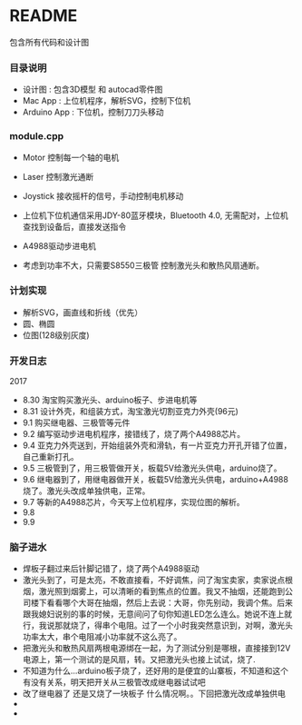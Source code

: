 # README #

包含所有代码和设计图

### 目录说明 ###

* 设计图 : 包含3D模型 和 autocad零件图
* Mac App : 上位机程序，解析SVG，控制下位机
* Arduino App : 下位机，控制刀刀头移动


### module.cpp ###

* Motor 控制每一个轴的电机
* Laser 控制激光通断
* Joystick 接收摇杆的信号，手动控制电机移动




* 上位机下位机通信采用JDY-80蓝牙模块，Bluetooth 4.0, 无需配对，上位机查找到设备后，直接发送指令
* A4988驱动步进电机
* 考虑到功率不大，只需要S8550三极管 控制激光头和散热风扇通断。



### 计划实现 ###
* 解析SVG，画直线和折线（优先）
* 圆、椭圆
* 位图(128级别灰度)

### 开发日志 ###
2017 
* 8.30 淘宝购买激光头、arduino板子、步进电机等
* 8.31 设计外壳，和组装方式，淘宝激光切割亚克力外壳(96元)
* 9.1  购买继电器、三极管等元件
* 9.2  编写驱动步进电机程序，接错线了，烧了两个A4988芯片。
* 9.4  亚克力外壳送到，开始组装外壳和滑轨，有一片亚克力开孔开错了位置，自己重新打孔。
* 9.5  三极管到了，用三极管做开关，板载5V给激光头供电，arduino烧了。
* 9.6  继电器到了，用继电器做开关，板载5V给激光头供电，arduino+A4988烧了。激光头改成单独供电，正常。
* 9.7  等新的A4988芯片，今天写上位机程序，实现位图的解析。
* 9.8
* 9.9

### 脑子进水 ###
* 焊板子翻过来后针脚记错了，烧了两个A4988驱动
* 激光头到了，可是太亮，不敢直接看，不好调焦，问了淘宝卖家，卖家说点根烟，激光照到烟雾上，可以清晰的看到焦点的位置。我又不抽烟，还能跑到公司楼下看看哪个大哥在抽烟，然后上去说：大哥，你先别动，我调个焦。后来跟我媳妇说别的事的时候，无意间问了句你知道LED怎么连么。她说不连上就行，我说那就烧了，得串个电阻。过了一个小时我突然意识到，对啊，激光头功率太大，串个电阻减小功率就不这么亮了。
* 把激光头和散热风扇两根电源绑在一起，为了测试分别是哪根，直接接到12V电源上，第一个测试的是风扇，转。又把激光头也接上试试，烧了.
* 不知道为什么...arduino板子烧了，还好用的是便宜的山寨板，不知道和这个有没有关系，明天把开关从三极管改成继电器试试吧
* 改了继电器了 还是又烧了一块板子 什么情况啊。。下回把激光改成单独供电
* 
* 
